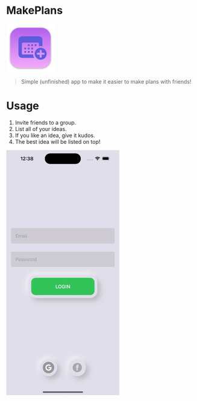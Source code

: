 # MakePlans
![icon](MakePlans/Assets.xcassets/AppIcon.appiconset/mac128.png)
> Simple (unfinished) app to make it easier to make plans with friends!
# Usage
1. Invite friends to a group.
2. List all of your ideas.
3. If you like an idea, give it kudos.
4. The best idea will be listed on top! 

<img src="https://github.com/AppelBoomHD/MakePlans/blob/main/demo.gif" width="300" alt="Demo">
